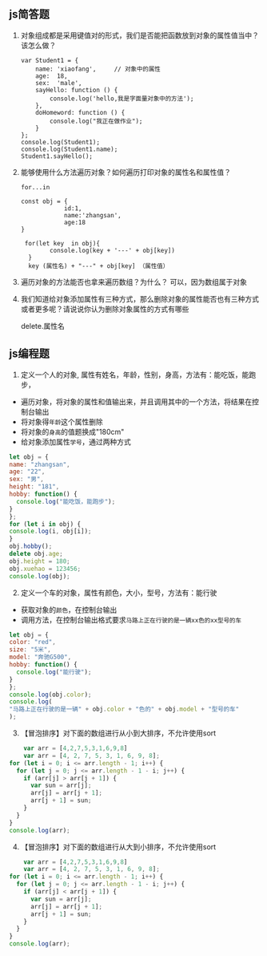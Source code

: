 ## js简答题

1. 对象组成都是采用键值对的形式，我们是否能把函数放到对象的属性值当中？该怎么做？

    

   ```
   var Student1 = {
       name: 'xiaofang',     // 对象中的属性
       age:  18,
       sex:  'male',
       sayHello: function () {
           console.log('hello,我是字面量对象中的方法');
       },
       doHomeword: function () {
           console.log("我正在做作业");
       }
   };
   console.log(Student1);
   console.log(Student1.name);
   Student1.sayHello();
   ```

2. 能够使用什么方法遍历对象？如何遍历打印对象的属性名和属性值？

    

   ```
   for...in
   
   const obj = {
               id:1,
               name:'zhangsan',
               age:18
   }
   
    for(let key  in obj){
           console.log(key + '---' + obj[key])
     }
     key (属性名) + "---" + obj[key] （属性值）
   ```

3. 遍历对象的方法能否也拿来遍历数组？为什么？
   可以，因为数组属于对象

4. 我们知道给对象添加属性有三种方式，那么删除对象的属性能否也有三种方式或者更多呢？请说说你认为删除对象属性的方式有哪些

   delete.属性名


## js编程题

1. 定义一个人的对象, 属性有姓名，年龄，性别，身高，方法有：能吃饭，能跑步，
 - 遍历对象，将对象的属性和值输出来，并且调用其中的一个方法，将结果在控制台输出
 - 将对象得`年龄`这个属性删除
 - 将对象的`身高`的值题换成"180cm"
 - 给对象添加属性`学号`，通过两种方式

 ```js
let obj = {
 name: "zhangsan",
 age: "22",
 sex: "男",
 height: "181",
 hobby: function() {
   console.log("能吃饭，能跑步");
 }
};
for (let i in obj) {
 console.log(i, obj[i]);
}
obj.hobby();
delete obj.age;
obj.height = 180;
obj.xuehao = 123456;
console.log(obj);
````


2. 定义一个车的对象，属性有颜色，大小，型号，方法有：能行驶
 - 获取对象的`颜色`，在控制台输出
 - 调用方法，在控制台输出格式要求`马路上正在行驶的是一辆xx色的xx型号的车`

 ```js
let obj = {
 color: "red",
 size: "5米",
 model: "奔驰G500",
 hobby: function() {
   console.log("能行驶");
 }
};
console.log(obj.color);
console.log(
 "马路上正在行驶的是一辆" + obj.color + "色的" + obj.model + "型号的车"
);
 ```


 3. 【冒泡排序】对下面的数组进行从小到大排序，不允许使用sort

```js
    var arr = [4,2,7,5,3,1,6,9,8]
    var arr = [4, 2, 7, 5, 3, 1, 6, 9, 8];
for (let i = 0; i <= arr.length - 1; i++) {
  for (let j = 0; j <= arr.length - 1 - i; j++) {
    if (arr[j] > arr[j + 1]) {
      var sun = arr[j];
      arr[j] = arr[j + 1];
      arr[j + 1] = sun;
    }
  }
}
console.log(arr);
```

4. 【冒泡排序】对下面的数组进行从大到小排序，不允许使用sort

```js
    var arr = [4,2,7,5,3,1,6,9,8]
    var arr = [4, 2, 7, 5, 3, 1, 6, 9, 8];
for (let i = 0; i <= arr.length - 1; i++) {
  for (let j = 0; j <= arr.length - 1 - i; j++) {
    if (arr[j] < arr[j + 1]) {
      var sun = arr[j];
      arr[j] = arr[j + 1];
      arr[j + 1] = sun;
    }
  }
}
console.log(arr);
```